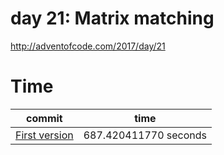 # day 21: Matrix matching
http://adventofcode.com/2017/day/21

# Time

commit | time
------ | ----
[First version](https://github.com/asukiaaa/advent_of_code_2017_in_rust/commit/795a77de826efe452af77541bdb3c46f66e7d618) | 687.420411770 seconds
